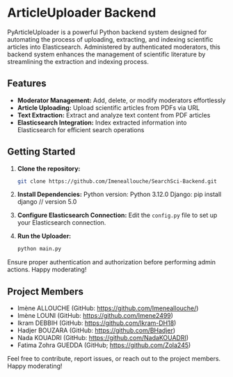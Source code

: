 # ArticleUploader Backend

PyArticleUploader is a powerful Python backend system designed for automating the process of uploading, extracting, and indexing scientific articles into Elasticsearch. Administered by authenticated moderators, this backend system enhances the management of scientific literature by streamlining the extraction and indexing process.

## Features
- **Moderator Management:** Add, delete, or modify moderators effortlessly
- **Article Uploading:** Upload scientific articles from PDFs via URL
- **Text Extraction:** Extract and analyze text content from PDF articles
- **Elasticsearch Integration:** Index extracted information into Elasticsearch for efficient search operations

## Getting Started
1. **Clone the repository:**
    ```bash
    git clone https://github.com/Imeneallouche/SearchSci-Backend.git
    ```

2. **Install Dependencies:**
   Python version: Python 3.12.0
   Django:  pip install django  // version 5.0
    

3. **Configure Elasticsearch Connection:**
    Edit the `config.py` file to set up your Elasticsearch connection.

4. **Run the Uploader:**
    ```bash
    python main.py
    ```

Ensure proper authentication and authorization before performing admin actions. Happy moderating!

## Project Members
- Imène ALLOUCHE        (GitHub: https://github.com/Imeneallouche/)
- Imène LOUNI           (GitHub: https://github.com/Imene2499)         
- Ikram DEBBIH          (GitHub: https://github.com/Ikram-DH18)
- Hadjer BOUZARA        (GitHub: https://github.com/BHadjer)
- Nada KOUADRI          (GitHub: https://github.com/NadaKOUADRI)
- Fatima Zohra GUEDDA    (GitHub; https://github.com/Zola245)

  
Feel free to contribute, report issues, or reach out to the project members. Happy moderating!


